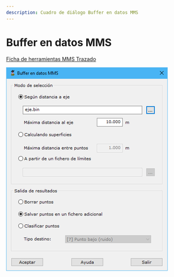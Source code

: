 ```yaml
---
description: Cuadro de diálogo Buffer en datos MMS
---
```


# Buffer en datos MMS

[Ficha de herramientas MMS Trazado](./)

![Cuadro de diálogo Buffer de datos MMS](../../../.gitbook/assets/image-22.png)
